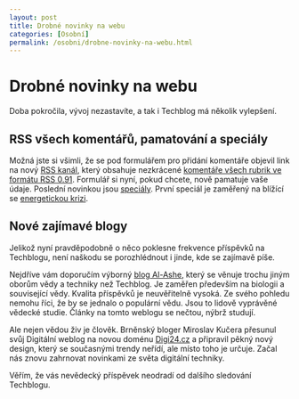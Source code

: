 ```yaml
---
layout: post
title: Drobné novinky na webu
categories: [Osobní]
permalink: /osobni/drobne-novinky-na-webu.html
---
```

# Drobné novinky na webu

Doba pokročila, vývoj nezastavíte, a tak i Techblog má několik vylepšení.

## RSS všech komentářů, pamatování a speciály

Možná jste si všimli, že se pod formulářem pro přidání komentáře objevil link na nový [RSS kanál](http://www.techblog.cz/rss.html), který obsahuje nezkrácené [komentáře všech rubrik ve formátu RSS 0.91](http://www.techblog.cz/rss-comments.xml). Formulář si nyní, pokud chcete, nově pamatuje vaše údaje. Poslední novinkou jsou [speciály](http://www.techblog.cz/specialy/). První speciál je zaměřený na blížící se [energetickou krizi](http://www.techblog.cz/specialy/energeticka-krize.html).

## Nové zajímavé blogy

Jelikož nyní pravděpodobně o něco poklesne frekvence příspěvků na Techblogu, není naškodu se porozhlédnout i jinde, kde se zajímavě píše.

Nejdříve vám doporučím výborný [blog Al-Ashe](http://al-ash.blogspot.com/), který se věnuje trochu jiným oborům vědy a techniky než Techblog. Je zaměřen především na biologii a související vědy. Kvalita příspěvků je neuvěřitelně vysoká. Ze svého pohledu nemohu říci, že by se jednalo o populární vědu. Jsou to lidově vyprávěné vědecké studie. Články na tomto weblogu se nečtou, nýbrž studují.

Ale nejen vědou živ je člověk. Brněnský bloger Miroslav Kučera přesunul svůj Digitální weblog na novou doménu [Digi24.cz](http://www.digi24.cz/) a připravil pěkný nový design, který se současnými trendy neřídí, ale místo toho je určuje. Začal nás znovu zahrnovat novinkami ze světa digitální techniky.

Věřím, že vás nevědecký příspěvek neodradí od dalšího sledování Techblogu.

